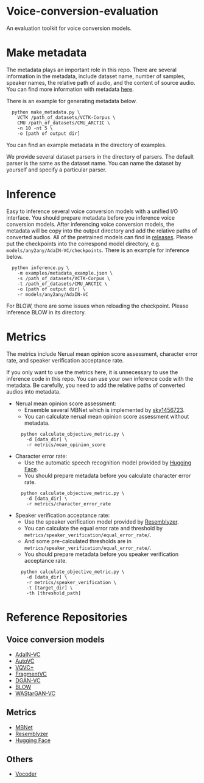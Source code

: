 # Voice-conversion-evaluation
An evaluation toolkit for voice conversion models.

# Make metadata
The metadata plays an important role in this repo. There are several information in the metadata, include dataset name, number of samples, speaker names, the relative path of audio, and the content of source audio. You can find more information with metadata [here](https://github.com/tzuhsien/Voice-conversion-evaluation/blob/master/examples/README.md).

There is an example for generating metadata below.
```
  python make_metadata.py \ 
    VCTK /path_of_datasets/VCTK-Corpus \ 
    CMU /path_of_datasets/CMU_ARCTIC \ 
    -n 10 -nt 5 \ 
    -o [path of output dir]
```
You can find an example metadata in the directory of examples.

We provide several dataset parsers in the directory of parsers. The default parser is the same as the dataset name. You can name the dataset by yourself and specify a particular parser.

# Inference
Easy to inference several voice conversion models with a unified I/O interface. You should prepare metadata before you inference voice conversion models. After inferencing voice conversion models, the metadata will be copy into the output directory and add the relative paths of converted audios. All of the pretrained models can find in [releases](https://github.com/tzuhsien/Voice-conversion-evaluation/releases). Please put the checkpoints into the correspond model directory, e.g. ```models/any2any/AdaIN-VC/checkpoints```.
There is an example for inference below.
```
  python inference.py \ 
    -m examples/metadata_example.json \ 
    -s /path_of_datasets/VCTK-Corpus \ 
    -t /path_of_datasets/CMU_ARCTIC \ 
    -o [path of output dir] \ 
    -r models/any2any/AdaIN-VC
```

For BLOW, there are some issues when reloading the checkpoint. Please inference BLOW in its directory.

# Metrics
The metrics include Nerual mean opinion score assessment, character error rate, and speaker verification acceptance rate.

If you only want to use the metrics here, it is unnecessary to use the inference code in this repo. You can use your own inference code with the metadata. Be carefully, you need to add the relative paths of converted audios into metadata.

- Nerual mean opinion score assessment:
  - Ensemble several MBNet which is implemented by [sky1456723](https://github.com/sky1456723/Pytorch-MBNet).
  - You can calculate nerual mean opinion score assessment without metadata.
  ```
    python calculate_objective_metric.py \ 
      -d [data_dir] \ 
      -r metrics/mean_opinion_score
  ```
- Character error rate:
  - Use the automatic speech recognition model provided by [Hugging Face](https://huggingface.co/facebook/wav2vec2-large-960h-lv60-self).
  - You should prepare metadata before you calculate character error rate.
  ```
    python calculate_objective_metric.py \ 
      -d [data_dir] \ 
      -r metrics/character_error_rate
  ```
- Speaker verification acceptance rate:
  - Use the speaker verification model provided by [Resemblyzer](https://github.com/resemble-ai/Resemblyzer).
  - You can calculate the equal error rate and threshold by ```metrics/speaker_verification/equal_error_rate/```.
  - And some pre-calculated thresholds are in ``` metrics/speaker_verification/equal_error_rate/```.
  - You should prepare metadata before you speaker verification acceptance rate.
  ```
    python calculate_objective_metric.py \ 
      -d [data_dir] \ 
      -r metrics/speaker_verification \ 
      -t [target_dir] \ 
      -th [threshold_path]
  ```

# Reference Repositories
## Voice conversion models
- [AdaIN-VC](https://github.com/jjery2243542/adaptive_voice_conversion)
- [AutoVC](https://github.com/auspicious3000/autovc)
- [VQVC+](https://github.com/ericwudayi/SkipVQVC)
- [FragmentVC](https://github.com/yistLin/FragmentVC)
- [DGAN-VC](https://github.com/jjery2243542/voice_conversion)
- [BLOW](https://github.com/joansj/blow)
- [WAStarGAN-VC](https://github.com/MingjieChen/LowResourceVC)

## Metrics
- [MBNet](https://github.com/sky1456723/Pytorch-MBNet)
- [Resemblyzer](https://github.com/resemble-ai/Resemblyzer)
- [Hugging Face](https://huggingface.co/facebook/wav2vec2-large-960h-lv60-self)

## Others
- [Vocoder](https://github.com/yistLin/universal-vocoder)